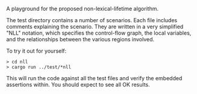 A playground for the proposed non-lexical-lifetime algorithm.

The test directory contains a number of scenarios. Each file includes
comments explaining the scenario. They are written in a very
simplified "NLL" notation, which specifies the control-flow graph, the
local variables, and the relationships between the various regions
involved.

To try it out for yourself:

```
> cd nll
> cargo run ../test/*nll
```

This will run the code against all the test files and verify the
embedded assertions within. You should expect to see all OK results.
